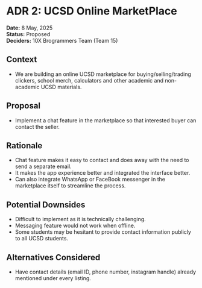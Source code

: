 # ADR 2: UCSD Online MarketPlace

**Date:** 8 May, 2025  
**Status:** Proposed  
**Deciders:** 10X Brogrammers Team (Team 15)


## Context
- We are building an online UCSD marketplace for buying/selling/trading clickers, school merch, calculators and other academic and non-academic UCSD materials.

## Proposal
- Implement a chat feature in the marketplace so that interested buyer can contact the seller.


## Rationale
- Chat feature makes it easy to contact and does away with the need to send a separate email.
- It makes the app experience better and integrated the interface better. 
- Can also integrate WhatsApp or FaceBook messenger in the marketplace itself to streamline the process. 


## Potential Downsides
- Difficult to implement as it is technically challenging. 
- Messaging feature would not work when offline. 
- Some students may be hesitant to provide contact information publicly to all UCSD students.

## Alternatives Considered
- Have contact details (email ID, phone number, instagram handle) already mentioned under every listing. 